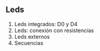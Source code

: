 ## Leds


1. Leds integrados: D0 y D4
1. Leds: conexión con resistencias
1. Leds externos
1. Secuencias
